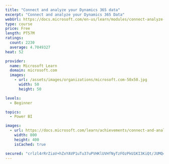 ```yaml
---
title: "Connect and analyze your Dynamics 365 data​"
excerpt: "Connect and analyze your Dynamics 365 Data​"
webUrl: https://docs.microsoft.com/en-us/learn/modules/connect-analyze-dynamics-365-data/
type: course
price: Free
length: PT57M
ratings:
  count: 2230
  average: 4.7049327
heat: 52

provider:
  name: Microsoft Learn
  domain: microsoft.com
  images:
    - url: /assets/images/organizations/microsoft.com-50x50.jpg
      width: 50
      height: 50

levels:
  - Beginner

topics:
  - Power BI

images:
  - url: https://docs.microsoft.com/learn/achievements/connect-and-analyze-your-microsoft-dynamics-365-data-social.png
    width: 800
    height: 400
    isCached: true

secured: "crlzl4rRrZiaV+hZxYAVP1uTu37uPVHKlUVHfNyTzFOzPkU1KI3KiQt/JUMQ484JXTrIsLkf9LvZyD88m2MVB/ZTlSS4TRrf1+nkPJV5hNnIXUfg+LjYCQlbDkLuLCBUlW/57Yq6RrKz9zhWtMBKsqocENYRuWToCXXUdb/BFYnZ3EpaKa5oOjbXVuvlYWBvfrwNfiKGtZ2lWZX6i5crCH/z7t6X3ycoqRA4AWx9fXd4zQ8yej2FB0YjALDFJfuItnjdNdjIU1iCT9F+tsPVwJU2ZPIGEs58SlLyxkibDUoJP2/n433lCWz9tEdbsiHxIUBcjsVez3ifSXNDJxC9vU4ujJOLl74yZT4uYd3STfjjAf2I01Z6E5YMjShKA4rVrByeYCssXC0mgVTZkgQd6YBRRaRmisxPksA39z/wzWA=;CwZF3jP0wpxSbLRZ+H0KPw=="
---
```


